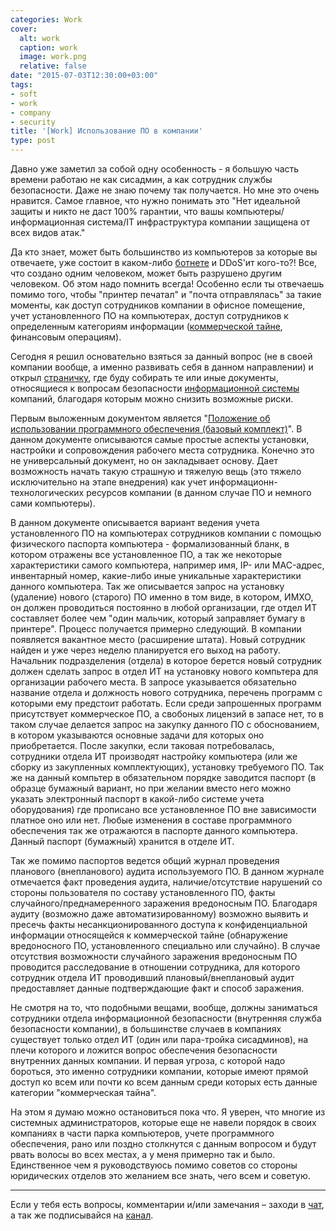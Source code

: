 ```yaml
---
categories: Work
cover:
  alt: work
  caption: work
  image: work.png
  relative: false
date: "2015-07-03T12:30:00+03:00"
tags:
- soft
- work
- company
- security
title: '[Work] Использование ПО в компании'
type: post
---
```


Давно уже заметил за собой одну особенность - я большую часть времени работаю не как сисадмин, а как сотрудник службы безопасности. Даже не знаю почему так получается. Но мне это очень нравится. Самое главное, что нужно понимать это "Нет идеальной защиты и никто не даст 100% гарантии, что вашы компьютеры/информационная система/IT инфраструктура компании защищена от всех видов атак."

Да кто знает, может быть большинство из компьютеров за которые вы отвечаете, уже состоит в каком-либо [ботнете](https://ru.wikipedia.org/wiki/%D0%91%D0%BE%D1%82%D0%BD%D0%B5%D1%82) и DDoS'ит кого-то?! Все, что создано одним человеком, может быть разрушено другим человеком. Об этом надо помнить всегда! Особенно если ты отвечаешь помимо того, чтобы "принтер печатал" и "почта отправлялась" за такие моменты, как доступ сотрудников компании в офисное помещение, учет установленного ПО на компьютерах, доступ сотрудников к определенным категориям информации ([коммерческой тайне](https://ru.wikipedia.org/wiki/%D0%9A%D0%BE%D0%BC%D0%BC%D0%B5%D1%80%D1%87%D0%B5%D1%81%D0%BA%D0%B0%D1%8F_%D1%82%D0%B0%D0%B9%D0%BD%D0%B0), финансовым операциям).

Сегодня я решил основательно взяться за данный вопрос (не в своей компании вообще, а именно развивать себя в данном направлении) и открыл [страничку](https://jtprog.ru/docs-it/), где буду собирать те или иные документы, относящиеся к вопросам безопасности [информационной системы](https://ru.wikipedia.org/wiki/%D0%98%D0%BD%D1%84%D0%BE%D1%80%D0%BC%D0%B0%D1%86%D0%B8%D0%BE%D0%BD%D0%BD%D0%B0%D1%8F_%D1%81%D0%B8%D1%81%D1%82%D0%B5%D0%BC%D0%B0) компаний, благодаря которым можно снизить возможные риски.

Первым выложенным документом является "[Положение об использовании программного обеспечения (базовый комплект)](https://docs.google.com/document/d/1Zw0IaXptN4tMkTCflRQUvDPtRwA4O_rmzwQZAb_muvs/edit?usp=sharing)". В данном документе описываются самые простые аспекты установки, настройки и сопровождения рабочего места сотрудника. Конечно это не универсальный документ, но он закладывает основу. Дает возможность начать такую страшную и тяжелую вещь (это тяжело исключительно на этапе внедрения) как учет информационн-технологических ресурсов компании (в данном случае ПО и немного сами компьютеры).

В данном документе описывается вариант ведения учета установленного ПО на компьютерах сотрудников компании с помощью физического паспорта компьютера - формализованный бланк, в котором отражены все установленное ПО, а так же некоторые характеристики самого компьютера, например имя, IP- или MAC-адрес, инвентарный номер, какие-либо иные уникальные характеристики данного компьютера. Так же описывается запрос на установку (удаление) нового (старого) ПО именно в том виде, в котором, ИМХО, он должен проводиться постоянно в любой организации, где отдел ИТ составляет более чем "один мальчик, который заправляет бумагу в принтере". Процесс получается примерно следующий. В компании появляется вакантное место (расширение штата). Новый сотрудник найден и уже через неделю планируется его выход на работу. Начальник подразделения (отдела) в которое берется новый сотрудник должен сделать запрос в отдел ИТ на установку нового компьтера для организации рабочего места. В запросе указывается обязательно название отдела и должность нового сотрудника, перечень программ с которыми ему предстоит работать. Если среди запрошенных программ присутствует коммерческое ПО, а свобоных лицензий в запасе нет, то в таком случае делается запрос на закупку данного ПО с обоснованием, в котором указываются основные задачи для которых оно приобретается. После закупки, если таковая потребовалась, сотрудники отдела ИТ производят настройку компьютера (или же сборку из закупленных комплектующих), установку требуемого ПО. Так же на данный компьтер в обязательном порядке заводится паспорт (в образце бумажный вариант, но при желании вместо него можно указать электронный паспорт в какой-либо системе учета оборудования) где прописано все установленное ПО вне зависимости платное оно или нет. Любые изменения в составе программного обеспечения так же отражаются в паспорте данного компьютера. Данный паспорт (бумажный) хранится в отделе ИТ.

Так же помимо паспортов ведется общий журнал проведения планового (внепланового) аудита используемого ПО. В данном журнале отмечается факт проведения аудита, наличие/отсутствие нарушений со стороны пользователя по составу установленного ПО, факты случайного/преднамеренного заражения вредоносным ПО. Благодаря аудиту (возможно даже автоматизированному) возможно выявить и пресечь факты несанкционированного доступа к конфиденциальной информации относящейся к коммерческой тайне (обнаружение вредоносного ПО, установленного специально или случайно). В случае отсутствия возможности случайного заражения вредоносным ПО проводится расследование в отношении сотрудника, для которого сотрудник отдела ИТ проводивший плановый/внеплановый аудит предоставляет данные подтверждающие факт и способ заражения.

Не смотря на то, что подобными вещами, вообще, должны заниматься сотрудники отдела информационной безопасности (внутренняя служба безопасности компании), в большинстве случаев в компаниях существует только отдел ИТ (один или пара-тройка сисадминов), на плечи которого и ложится вопрос обеспечения безопасности внутренних данных компании. И первая угроза, с которой надо бороться, это именно сотрудники компании, которые имеют прямой доступ ко всем или почти ко всем данным среди которых есть данные категории "коммерческая тайна".

На этом я думаю можно остановиться пока что. Я уверен, что многие из системных администраторов, которые еще не навели порядок в своих компаниях в части парка компьютеров, учете программного обеспечения, рано или поздно столкнутся с данным вопросом и будут рвать волосы во всех местах, а у меня примерно так и было. Единственное чем я руководствуюсь помимо советов со стороны юридических отделов это желанием все знать, чего всем и советую.

---
Если у тебя есть вопросы, комментарии и/или замечания – заходи в [чат](https://ttttt.me/jtprogru_chat), а так же подписывайся на [канал](https://ttttt.me/jtprogru_channel).
